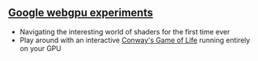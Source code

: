 ## [Google webgpu experiments](https://danielmarkjones.com/blogs/webgpu)
* Navigating the interesting world of shaders for the first time ever
* Play around with an interactive [Conway's Game of Life](https://danielmarkjones.com/blogs/webgpu) running entirely on your GPU